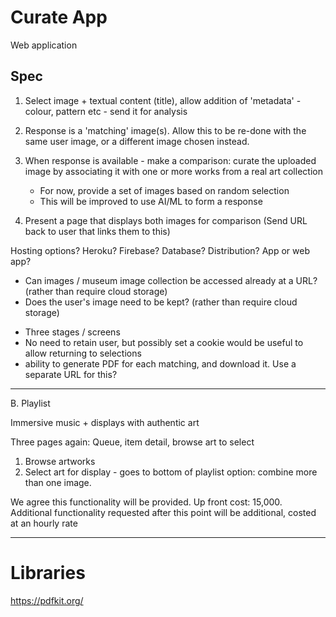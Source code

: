 # Curate App

Web application

## Spec

1. Select image + textual content (title), allow addition of 'metadata' - colour, pattern etc - send it for analysis
2. Response is a 'matching' image(s). Allow this to be re-done with the same user image, or a different image chosen instead.
3. When response is available - make a comparison: curate the uploaded image by associating it with one or more works from a real art collection

	* For now, provide a set of images based on random selection
	* This will be improved to use AI/ML to form a response

3. Present a page that displays both images for comparison (Send URL back to user that links them to this)


Hosting options?
 	Heroku? Firebase?
Database?
Distribution?
	App or web app?

* Can images / museum image collection be accessed already at a URL? (rather than require cloud storage)
* Does the user's image need to be kept? (rather than require cloud storage)

- Three stages / screens
- No need to retain user, but possibly set a cookie would be useful to allow returning to selections
- ability to generate PDF for each matching, and download it. Use a separate URL for this?



-----------------------------


B. Playlist

Immersive music + displays with authentic art


Three pages again:  Queue, item detail, browse art to select
1. Browse artworks
2. Select art for display - goes to bottom of playlist
option: combine more than one image.





We agree this functionality will be provided. Up front cost: 15,000.
Additional functionality requested after this point will be additional, costed at an hourly rate



-------------------------

# Libraries

https://pdfkit.org/
